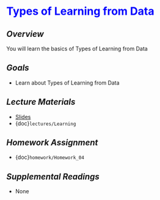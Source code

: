 # <span style="color: blue;"><b>Types of Learning from Data</b></span>

## *Overview*
You will learn the basics of Types of Learning from Data

## *Goals*
* Learn about Types of Learning from Data

## *Lecture Materials*
* [Slides](https://docs.google.com/presentation/d/18bft9_CiBLjjBy0MHvT_vN7E95kfakvhm_7d7WKHXyY/edit?usp=sharing)
* {doc}`lectures/Learning`

## *Homework Assignment*
* {doc}`homework/Homework_04`

## *Supplemental Readings*
* None
